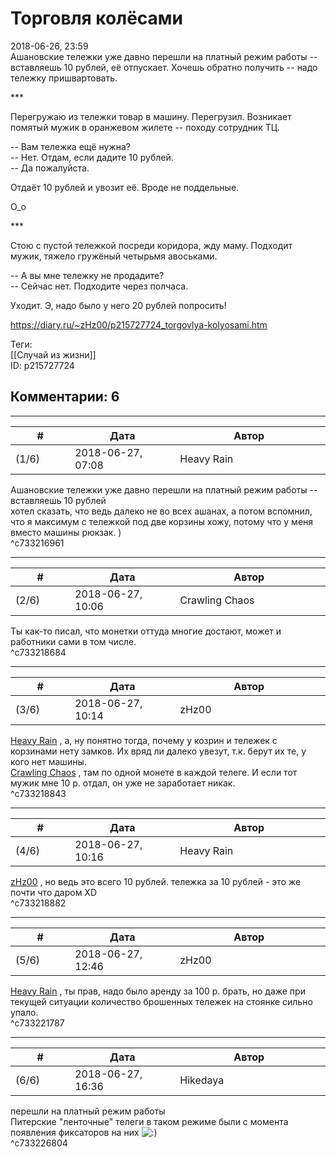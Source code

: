 Торговля колёсами
=================

  
2018-06-26, 23:59  
 Ашановские тележки уже давно перешли на платный режим работы -- вставляешь 10 рублей, её отпускает. Хочешь обратно получить -- надо тележку пришвартовать.   
   
 \*\*\*   
   
 Перегружаю из тележки товар в машину. Перегрузил. Возникает помятый мужик в оранжевом жилете -- походу сотрудник ТЦ.   
   
 -- Вам тележка ещё нужна?   
 -- Нет. Отдам, если дадите 10 рублей.   
 -- Да пожалуйста.   
   
 Отдаёт 10 рублей и увозит её. Вроде не поддельные.   
   
 О\_о   
   
 \*\*\*   
   
 Стою с пустой тележкой посреди коридора, жду маму. Подходит мужик, тяжело гружёный четырьмя авоськами.   
   
 -- А вы мне тележку не продадите?   
 -- Сейчас нет. Подходите через полчаса.   
   
 Уходит. Э, надо было у него 20 рублей попросить!   
  
<https://diary.ru/~zHz00/p215727724_torgovlya-kolyosami.htm>  
  
Теги:  
[[Случай из жизни]]  
ID: p215727724  


Комментарии: 6
--------------

  


---



|         #         |              Дата              |                     Автор                     |           ID           |
| --- | --- | --- | --- |
| (1/6) | 2018-06-27, 07:08 | Heavy Rain | c733216961 |

  
  Ашановские тележки уже давно перешли на платный режим работы -- вставляешь 10 рублей    
 хотел сказать, что ведь далеко не во всех ашанах, а потом вспомнил, что я максимум с тележкой под две корзины хожу, потому что у меня вместо машины рюкзак. )   
 ^c733216961

---



|         #         |              Дата              |                     Автор                     |           ID           |
| --- | --- | --- | --- |
| (2/6) | 2018-06-27, 10:06 | Crawling Chaos | c733218684 |

  
 Ты как-то писал, что монетки оттуда многие достают, может и работники сами в том числе.   
 ^c733218684

---



|         #         |              Дата              |                     Автор                     |           ID           |
| --- | --- | --- | --- |
| (3/6) | 2018-06-27, 10:14 | zHz00 | c733218843 |

  
  [Heavy Rain](http://kogacz.diary.ru "dear j ournal")  , а, ну понятно тогда, почему у козрин и тележек с корзинами нету замков. Их вряд ли далеко увезут, т.к. берут их те, у кого нет машины.   
  [Crawling Chaos](http://degozaru.diary.ru "Фундаментальная ошибка атрибуции")  , там по одной монете в каждой телеге. И если тот мужик мне 10 р. отдал, он уже не заработает никак.   
 ^c733218843

---



|         #         |              Дата              |                     Автор                     |           ID           |
| --- | --- | --- | --- |
| (4/6) | 2018-06-27, 10:16 | Heavy Rain | c733218882 |

  
  [zHz00](https://zHz00.diary.ru "Untitled")  , но ведь это всего 10 рублей. тележка за 10 рублей - это же почти что даром XD   
 ^c733218882

---



|         #         |              Дата              |                     Автор                     |           ID           |
| --- | --- | --- | --- |
| (5/6) | 2018-06-27, 12:46 | zHz00 | c733221787 |

  
  [Heavy Rain](http://kogacz.diary.ru "dear j ournal")  , ты прав, надо было аренду за 100 р. брать, но даже при текущей ситуации количество брошенных тележек на стоянке сильно упало.   
 ^c733221787

---



|         #         |              Дата              |                     Автор                     |           ID           |
| --- | --- | --- | --- |
| (6/6) | 2018-06-27, 16:36 | Hikedaya | c733226804 |

  
  перешли на платный режим работы    
 Питерские "ленточные" телеги в таком режиме были с момента появления фиксаторов на них ![:)](http://static.diary.ru/picture/3.gif)   
 ^c733226804